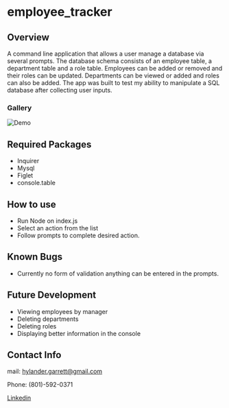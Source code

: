 # employee_tracker

## Overview

A command line application that allows a user manage a database via several prompts. The database schema consists of an employee table, a department table and a role table. Employees can be added or removed and their roles can be updated. Departments can be viewed or added and roles can also be added. The app was built to test my ability to manipulate a SQL database after collecting user inputs. 


### Gallery

![Demo](/assets/demo.gif)


## Required Packages

* Inquirer
* Mysql
* Figlet
* console.table


## How to use

* Run Node on index.js
* Select an action from the list
* Follow prompts to complete desired action.


## Known Bugs

* Currently no form of validation anything can be entered in the prompts. 

## Future Development

* Viewing employees by manager
* Deleting departments
* Deleting roles
* Displaying better information in the console

## Contact Info

mail: hylander.garrett@gmail.com

Phone: (801)-592-0371

[Linkedin](https://www.linkedin.com/in/garrett-h-859007a0/)